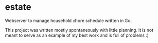 # estate

Webserver to manage household chore schedule written in Go.

This project was written mostly spontaneously with little planning. It is not meant to serve as an example of my best work and is full of problems :)
